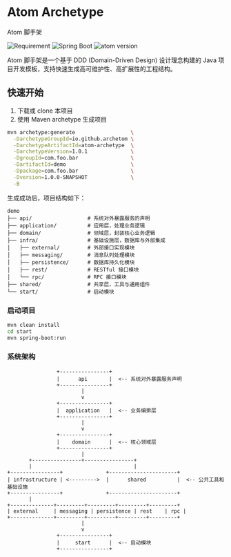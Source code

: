 # Atom Archetype

Atom 脚手架

![Requirement](https://img.shields.io/badge/JDK-17+-green.svg)
![Spring Boot](https://img.shields.io/badge/Spring_Boot-3.5.0-brightgreen.svg)
![atom version](https://img.shields.io/badge/Atom_Archetype-1.0.1-blue)

Atom 脚手架是一个基于 DDD (Domain-Driven Design) 设计理念构建的 Java 项目开发模板，支持快速生成高可维护性、高扩展性的工程结构。

## 快速开始
1. 下载或 clone 本项目
2. 使用 Maven archetype 生成项目

``` bash
mvn archetype:generate                  \
  -DarchetypeGroupId=io.github.archetom \
  -DarchetypeArtifactId=atom-archetype  \
  -DarchetypeVersion=1.0.1              \
  -DgroupId=com.foo.bar                 \
  -DartifactId=demo                     \
  -Dpackage=com.foo.bar                 \
  -Dversion=1.0.0-SNAPSHOT              \
  -B
```

生成成功后，项目结构如下：
```
demo
├── api/                  # 系统对外暴露服务的声明
├── application/          # 应用层，处理业务逻辑
├── domain/               # 领域层，封装核心业务逻辑
├── infra/                # 基础设施层，数据库与外部集成
│   ├── external/         # 外部接口实现模块
│   ├── messaging/        # 消息队列处理模块
│   ├── persistence/      # 数据库持久化模块
│   ├── rest/             # RESTful 接口模块
│   └── rpc/              # RPC 接口模块
├── shared/               # 共享层，工具与通用组件
└── start/                # 启动模块
```

### 启动项目
``` bash
mvn clean install
cd start
mvn spring-boot:run
```

### 系统架构

```
                +----------------+
                |      api       |  <-- 系统对外暴露服务声明
                +----------------+
                        |
                        v
                +----------------+
                |  application   |  <-- 业务编排层
                +----------------+
                        |
                        v
                +----------------+
                |    domain      |  <-- 核心领域层
                +----------------+
                        |
       +----------------+----------------+
       |                                 |
+----------------+              +----------------------+
| infrastructure | <--------->  |      shared          |  <-- 公共工具和基础设施
+----------------+              +----------------------+
       |
+--------------+---------+---------+---------+---------+
| external     | messaging | persistence | rest    | rpc |
+--------------+---------+---------+---------+---------+
                        |
                        v
                +----------------+
                |     start      |  <-- 启动模块
                +----------------+
```
